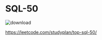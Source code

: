 # SQL-50

![download](https://github.com/user-attachments/assets/71fbbd77-e1d1-48ba-bd31-ec9d5025496b)

https://leetcode.com/studyplan/top-sql-50/

